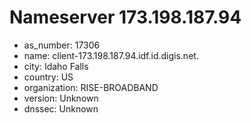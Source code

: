# Nameserver 173.198.187.94

* as_number: 17306
* name: client-173.198.187.94.idf.id.digis.net.
* city: Idaho Falls
* country: US
* organization: RISE-BROADBAND
* version: Unknown
* dnssec: Unknown
